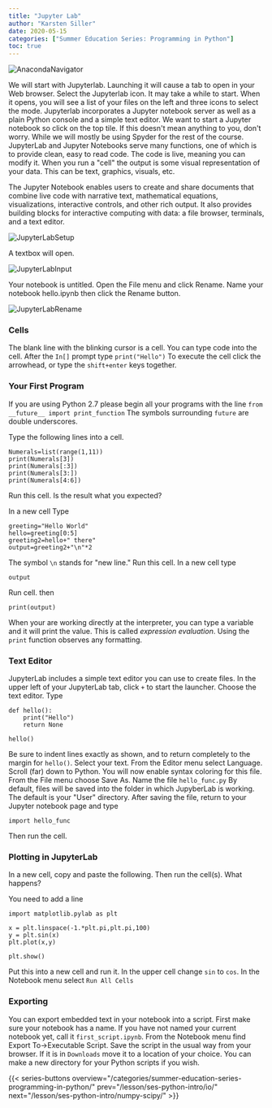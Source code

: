 ```yaml
---
title: "Jupyter Lab"
author: "Karsten Siller"
date: 2020-05-15
categories: ["Summer Education Series: Programming in Python"]
toc: true
---
```


![AnacondaNavigator](/images/python/AnacondaNavigator.png)

We will start with Jupyterlab.  Launching it will cause a tab to open in your Web browser. Select the Jupyterlab icon.  It may take a while to start.  When it opens, you will see a list of your files on the left and three icons to select the mode.  Jupyterlab incorporates a Jupyter notebook server as well as a plain Python console and a simple text editor.  We want to start a Jupyter notebook so click on the top tile. If this doesn't mean anything to you, don't worry. While we will mostly be using Spyder for the rest of the course. JupyterLab and Jupyter Notebooks serve many functions, one of which is to provide clean, easy to read code. The code is live, meaning you can modify it. When you run a "cell" the output is some visual representation of your data. This can be text, graphics, visuals, etc. 

The Jupyter Notebook enables users to create and share documents that combine live code with narrative text, mathematical equations, visualizations, interactive controls, and other rich output. It also provides building blocks for interactive computing with data: a file browser, terminals, and a text editor.

![JupyterLabSetup](/images/python/JupyterLabSetup.png)

A textbox will open.

![JupyterLabInput](/images/python/JupyterLabInput.png)

Your notebook is untitled.  Open the File menu and click Rename.  Name your notebook hello.ipynb then click the Rename button.

![JupyterLabRename](/imags/python/JupyterLabRename.png)

### Cells

The blank line with the blinking cursor is a cell.  You can type code into the cell.  After the `In[]` prompt type `print("Hello")`
To execute the cell click the arrowhead, or type the `shift+enter` keys together.

### Your First Program

If you are using Python 2.7 please begin all your programs with the line
`from __future__ import print_function`
The symbols surrounding `future` are double underscores.

Type the following lines into a cell.

```
Numerals=list(range(1,11))
print(Numerals[3])
print(Numerals[:3])
print(Numerals[3:])
print(Numerals[4:6])
```

Run this cell.  Is the result what you expected?

In a new cell Type

```
greeting="Hello World"
hello=greeting[0:5]
greeting2=hello+" there"
output=greeting2+"\n"*2
```

The symbol `\n` stands for "new line."  Run this cell.  In a new cell type

```
output
```

Run cell.  then

```
print(output)
```

When your are working directly at the interpreter, you can type a variable and it will print the value.  This is called _expression evaluation_.  Using the `print` function observes any formatting.

### Text Editor

JupyterLab includes a simple text editor you can use to create files.  In the upper left of your JupyterLab tab, click `+` to start the launcher. Choose the text editor. Type

```
def hello():
    print("Hello")
    return None
    
hello()
```

Be sure to indent lines exactly as shown, and to return completely to the margin for `hello()`. Select your text. From the Editor menu select Language.  Scroll (far) down to Python.  You will now enable syntax coloring for this file.  From the File menu choose Save As. Name the file `hello_func.py`  By default, files will be saved into the folder in which JupyberLab is working. The default is your "User" directory.  After saving the file, return to your Jupyter notebook page and type

```
import hello_func
```

Then run the cell.

### Plotting in JupyterLab

In a new cell, copy and paste the following. Then run the cell(s).  What happens?

You need to add a line

```
import matplotlib.pylab as plt

x = plt.linspace(-1.*plt.pi,plt.pi,100)
y = plt.sin(x)
plt.plot(x,y)

plt.show()
```

Put this into a new cell and run it.  In the upper cell change `sin` to `cos`.  In the Notebook menu select `Run All Cells`

### Exporting

You can export embedded text in your notebook into a script.  First make sure your notebook has a name.  If you have not named your current notebook yet, call it `first_script.ipynb`.  From the Notebook menu find Export To->Executable Script.  Save the script in the usual way from your browser.  If it is in `Downloads` move it to a location of your choice.  You can make a new directory for your Python scripts if you wish.


{{< series-buttons overview="/categories/summer-education-series-programming-in-python/" prev="/lesson/ses-python-intro/io/" next="/lesson/ses-python-intro/numpy-scipy/" >}}